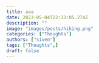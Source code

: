 ```yaml
---
title: aaa
date: 2023-05-04T22:13:05.274Z
description: ""
image: "images/posts/hiking.png"
categories: ["Thoughts"]
authors: ["siven"]
tags: ["Thoughts",]
draft: false
---
```


